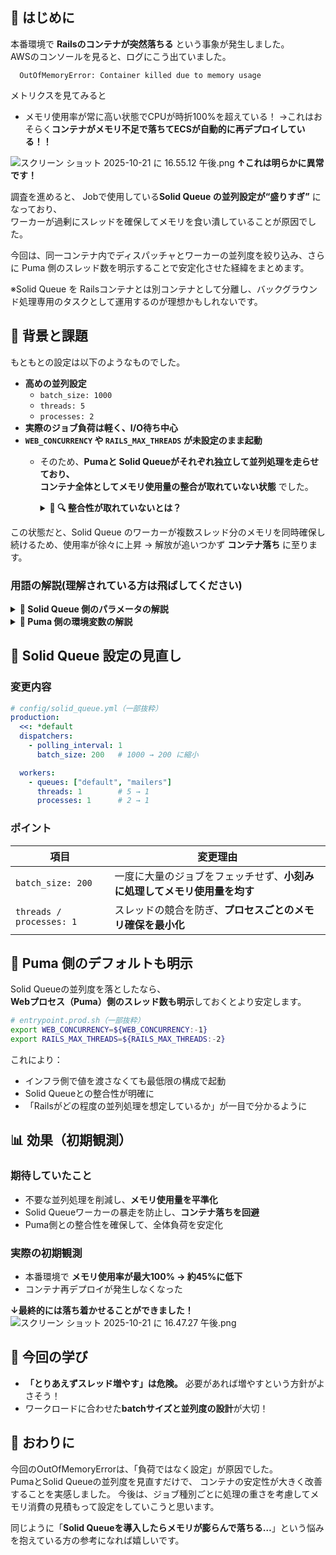 ## 💬 はじめに

本番環境で **Railsのコンテナが突然落ちる** という事象が発生しました。  
AWSのコンソールを見ると、ログにこう出ていました。
```
  OutOfMemoryError: Container killed due to memory usage
```

メトリクスを見てみると
- メモリ使用率が常に高い状態でCPUが時折100%を超えている！
→これはおそらく**コンテナがメモリ不足で落ちてECSが自動的に再デプロイしている！！** 

![スクリーン ショット 2025-10-21 に 16.55.12 午後.png](https://qiita-image-store.s3.ap-northeast-1.amazonaws.com/0/2517030/2f3a21bd-bbb6-45c8-b1be-eea54a8679fc.png)
**↑これは明らかに異常です！**


調査を進めると、
Jobで使用している**Solid Queue の並列設定が“盛りすぎ”** になっており、  
ワーカーが過剰にスレッドを確保してメモリを食い潰していることが原因でした。

今回は、同一コンテナ内でディスパッチャとワーカーの並列度を絞り込み、さらに Puma 側のスレッド数を明示することで安定化させた経緯をまとめます。

※Solid Queue を Railsコンテナとは別コンテナとして分離し、バックグラウンド処理専用のタスクとして運用するのが理想かもしれないです。


## 🧩 背景と課題

もともとの設定は以下のようなものでした。

- **高めの並列設定**
  - `batch_size: 1000`
  - `threads: 5`
  - `processes: 2`
- **実際のジョブ負荷は軽く、I/O待ち中心**
- **`WEB_CONCURRENCY` や `RAILS_MAX_THREADS` が未設定のまま起動**
  - そのため、**Pumaと Solid Queueがそれぞれ独立して並列処理を走らせており、  
    コンテナ全体としてメモリ使用量の整合が取れていない状態** でした。
    <details>
    <summary><b>🔹 🔍 整合性が取れていないとは？</b></summary>
    ここでの「整合性が取れていない」とは、Webサーバー（Puma）とバックグラウンドワーカー（Solid Queue）が、同じコンテナ内でそれぞれ勝手にスレッド・プロセスを立てていた状態を指します。
    
    ECSなどの本番環境では、RailsのWeb処理（Puma）とジョブ処理（Solid Queue）が  
    **同じメモリ空間を共有して動作**させています。
    
    - Puma側では `WEB_CONCURRENCY × RAILS_MAX_THREADS` の分だけスレッドが起動  
    - Solid Queue側では `processes × threads` の分だけスレッドが確保  
    
    それぞれが「自分の世界」で並列処理を行うため、  
    **結果的にメモリ使用量が2倍、3倍と重なって膨らんでいく**わけです。
    </details>

この状態だと、Solid Queue のワーカーが複数スレッド分のメモリを同時確保し続けるため、使用率が徐々に上昇 → 解放が追いつかず **コンテナ落ち** に至ります。
### 用語の解説(理解されている方は飛ばしてください)
<details>
<summary><b>🔹 Solid Queue 側のパラメータの解説</b></summary>

#### `batch_size`
- **概要**：ディスパッチャが1回のポーリングでまとめて取得するジョブ数。  
- **挙動**：値を大きくすると一度に多くのジョブをフェッチ→メモリ使用量が増えやすい。  
  小さくすると頻度は上がるが、メモリが安定しスケジューリングも追従しやすい。  
- **ポイント**：I/O待ちが多い軽めのジョブでは **100〜300程度** がで十分。今回は1000はオーバースペックであったと思う。

#### `threads`
- **概要**：1プロセスあたりのジョブ実行スレッド数。  
- **挙動**：上げすぎると**メモリ使用量が増加**。  
- **ポイント**：まずは **1** から。増やすよりプロセス分離（`processes`）の方が安定。

#### `processes`
- **概要**：ワーカーのプロセス数（OSプロセス単位の並列度）。  
- **挙動**：上げるとプロセスごとにRailsをロードするためメモリコストは増えるが、障害の影響を分離できる。  
- **ポイント**：小規模の利用であれば、初期値は **1** で十分。必要に応じて **2** へ増やす方針で対応すると良いかも。  

#### 💡 **総並列度の目安**：  
`threads × processes` がワーカー全体の実効並列数になります。

</details>

<details>
<summary><b>🔹 Puma 側の環境変数の解説</b></summary>

#### `WEB_CONCURRENCY`
- **概要**：Pumaのワーカー数（プロセス数）を指定する環境変数。  
- **使われ方**：HerokuやECSなどで一般的な慣習。  
  ```ruby
  workers Integer(ENV.fetch("WEB_CONCURRENCY", 1))
- **効果**：Railsアプリを複数プロセスで並列起動。
各プロセスが独立メモリ空間を持つため、上げすぎるとコンテナメモリを圧迫。

#### `RAILS_MAX_THREADS`
- **概要**：Pumaのスレッド数を指定する環境変数。
- **使われ方**：
  ```ruby
    threads_count = Integer(ENV.fetch("RAILS_MAX_THREADS", 5))
    threads threads_count, threads_count
  ```
- **効果**：1プロセス内での同時リクエスト処理数。
増やすとスループットは上がるが、メモリ使用量も増える。

#### 💡 Pumaの総並列度：
`workers × threads` が全体の同時リクエスト処理数の目安。

</details>

## 🔧 Solid Queue 設定の見直し

### **変更内容**

```yaml
# config/solid_queue.yml（一部抜粋）
production:
  <<: *default
  dispatchers:
    - polling_interval: 1
      batch_size: 200   # 1000 → 200 に縮小

  workers:
    - queues: ["default", "mailers"]
      threads: 1        # 5 → 1
      processes: 1      # 2 → 1
```

### **ポイント**

| 項目 | 変更理由 |
|------|-----------|
| `batch_size: 200` | 一度に大量のジョブをフェッチせず、**小刻みに処理してメモリ使用量を均す** |
| `threads / processes: 1` | スレッドの競合を防ぎ、**プロセスごとのメモリ確保を最小化** |

## 🧠 Puma 側のデフォルトも明示

Solid Queueの並列度を落としたなら、  
**Webプロセス（Puma）側のスレッド数も明示**しておくとより安定します。

```bash
# entrypoint.prod.sh（一部抜粋）
export WEB_CONCURRENCY=${WEB_CONCURRENCY:-1}
export RAILS_MAX_THREADS=${RAILS_MAX_THREADS:-2}
```

これにより：

- インフラ側で値を渡さなくても最低限の構成で起動
- Solid Queueとの整合性が明確に
- 「Railsがどの程度の並列処理を想定しているか」が一目で分かるように

## 📊 効果（初期観測）

### **期待していたこと**

- 不要な並列処理を削減し、**メモリ使用量を平準化**  
- Solid Queueワーカーの暴走を防止し、**コンテナ落ちを回避**  
- Puma側との整合性を確保して、全体負荷を安定化  

### **実際の初期観測**

- 本番環境で **メモリ使用率が最大100% → 約45%に低下**  
- コンテナ再デプロイが発生しなくなった

**↓最終的には落ち着かせることができました！**
![スクリーン ショット 2025-10-21 に 16.47.27 午後.png](https://qiita-image-store.s3.ap-northeast-1.amazonaws.com/0/2517030/1e2051d7-a627-4d3f-a982-965eb86bbf4c.png)


## 🧭 今回の学び

- **「とりあえずスレッド増やす」は危険。** 必要があれば増やすという方針がよさそう！
- ワークロードに合わせた**batchサイズと並列度の設計**が大切！

## 💬 おわりに

今回のOutOfMemoryErrorは、「負荷ではなく設定」が原因でした。  
PumaとSolid Queueの並列度を見直すだけで、  コンテナの安定性が大きく改善することを実感しました。
今後は、ジョブ種別ごとに処理の重さを考慮してメモリ消費の見積もって設定をしていこうと思います。

同じように「**Solid Queueを導入したらメモリが膨らんで落ちる…**」という悩みを抱えている方の参考になれば嬉しいです。
